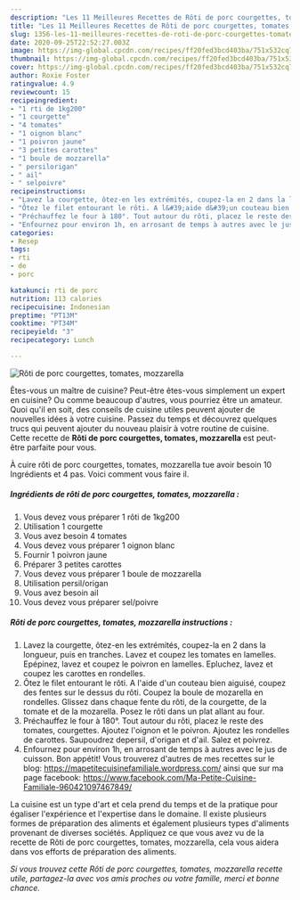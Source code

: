 ```yaml
---
description: "Les 11 Meilleures Recettes de Rôti de porc courgettes, tomates, mozzarella"
title: "Les 11 Meilleures Recettes de Rôti de porc courgettes, tomates, mozzarella"
slug: 1356-les-11-meilleures-recettes-de-roti-de-porc-courgettes-tomates-mozzarella
date: 2020-09-25T22:52:27.003Z
image: https://img-global.cpcdn.com/recipes/ff20fed3bcd403ba/751x532cq70/roti-de-porc-courgettes-tomates-mozzarella-photo-principale-de-la-recette.jpg
thumbnail: https://img-global.cpcdn.com/recipes/ff20fed3bcd403ba/751x532cq70/roti-de-porc-courgettes-tomates-mozzarella-photo-principale-de-la-recette.jpg
cover: https://img-global.cpcdn.com/recipes/ff20fed3bcd403ba/751x532cq70/roti-de-porc-courgettes-tomates-mozzarella-photo-principale-de-la-recette.jpg
author: Roxie Foster
ratingvalue: 4.9
reviewcount: 15
recipeingredient:
- "1 rti de 1kg200"
- "1 courgette"
- "4 tomates"
- "1 oignon blanc"
- "1 poivron jaune"
- "3 petites carottes"
- "1 boule de mozzarella"
- " persilorigan"
- " ail"
- " selpoivre"
recipeinstructions:
- "Lavez la courgette, ôtez-en les extrémités, coupez-la en 2 dans la longueur, puis en tranches. Lavez et coupez les tomates en lamelles. Epépinez, lavez et coupez le poivron en lamelles. Epluchez, lavez et coupez les carottes en rondelles."
- "Ôtez le filet entourant le rôti. A l&#39;aide d&#39;un couteau bien aiguisé, coupez des fentes sur le dessus du rôti. Coupez la boule de mozarella en rondelles. Glissez dans chaque fente du rôti, de la courgette, de la tomate et de la mozarella. Posez le rôti dans un plat allant au four."
- "Préchauffez le four à 180°. Tout autour du rôti, placez le reste des tomates, courgettes. Ajoutez l&#39;oignon et le poivron. Ajoutez les rondelles de carottes. Saupoudrez depersil, d&#39;origan et d&#39;ail. Salez et poivrez."
- "Enfournez pour environ 1h, en arrosant de temps à autres avec le jus de cuisson. Bon appétit! Vous trouverez d&#39;autres de mes recettes sur le blog: https://mapetitecuisinefamiliale.wordpress.com/ ainsi que sur ma page facebook: https://www.facebook.com/Ma-Petite-Cuisine-Familiale-960421097467849/"
categories:
- Resep
tags:
- rti
- de
- porc

katakunci: rti de porc 
nutrition: 113 calories
recipecuisine: Indonesian
preptime: "PT13M"
cooktime: "PT34M"
recipeyield: "3"
recipecategory: Lunch

---
```



![Rôti de porc courgettes, tomates, mozzarella](https://img-global.cpcdn.com/recipes/ff20fed3bcd403ba/751x532cq70/roti-de-porc-courgettes-tomates-mozzarella-photo-principale-de-la-recette.jpg)

Êtes-vous un maître de cuisine? Peut-être êtes-vous simplement un expert en cuisine? Ou comme beaucoup d'autres, vous pourriez être un amateur. Quoi qu'il en soit, des conseils de cuisine utiles peuvent ajouter de nouvelles idées à votre cuisine. Passez du temps et découvrez quelques trucs qui peuvent ajouter du nouveau plaisir à votre routine de cuisine. Cette recette de <strong> Rôti de porc courgettes, tomates, mozzarella </strong> est peut-être parfaite pour vous.

<!--inarticleads1-->

À cuire rôti de porc courgettes, tomates, mozzarella tue avoir besoin 10 Ingrédients et 4 pas. Voici comment vous faire il.

##### Ingrédients de rôti de porc courgettes, tomates, mozzarella :

1. Vous devez vous préparer 1 rôti de 1kg200
1. Utilisation 1 courgette
1. Vous avez besoin 4 tomates
1. Vous devez vous préparer 1 oignon blanc
1. Fournir 1 poivron jaune
1. Préparer 3 petites carottes
1. Vous devez vous préparer 1 boule de mozzarella
1. Utilisation  persil/origan
1. Vous avez besoin  ail
1. Vous devez vous préparer  sel/poivre




<!--inarticleads2-->

##### Rôti de porc courgettes, tomates, mozzarella instructions :

1. Lavez la courgette, ôtez-en les extrémités, coupez-la en 2 dans la longueur, puis en tranches. Lavez et coupez les tomates en lamelles. Epépinez, lavez et coupez le poivron en lamelles. Epluchez, lavez et coupez les carottes en rondelles.
1. Ôtez le filet entourant le rôti. A l&#39;aide d&#39;un couteau bien aiguisé, coupez des fentes sur le dessus du rôti. Coupez la boule de mozarella en rondelles. Glissez dans chaque fente du rôti, de la courgette, de la tomate et de la mozarella. Posez le rôti dans un plat allant au four.
1. Préchauffez le four à 180°. Tout autour du rôti, placez le reste des tomates, courgettes. Ajoutez l&#39;oignon et le poivron. Ajoutez les rondelles de carottes. Saupoudrez depersil, d&#39;origan et d&#39;ail. Salez et poivrez.
1. Enfournez pour environ 1h, en arrosant de temps à autres avec le jus de cuisson. Bon appétit! Vous trouverez d&#39;autres de mes recettes sur le blog: https://mapetitecuisinefamiliale.wordpress.com/ ainsi que sur ma page facebook: https://www.facebook.com/Ma-Petite-Cuisine-Familiale-960421097467849/




<!--inarticleads1-->

<p>
La cuisine est un type d'art et cela prend du temps et de la pratique pour égaliser l'expérience et l'expertise dans le domaine. Il existe plusieurs formes de préparation des aliments et également plusieurs types d'aliments provenant de diverses sociétés. Appliquez ce que vous avez vu de la recette de Rôti de porc courgettes, tomates, mozzarella, cela vous aidera dans vos efforts de préparation des aliments.
</p>

<p>
<i>Si vous trouvez cette Rôti de porc courgettes, tomates, mozzarella recette utile, partagez-la avec vos amis proches ou votre famille, merci et bonne chance.</i>
</p>
